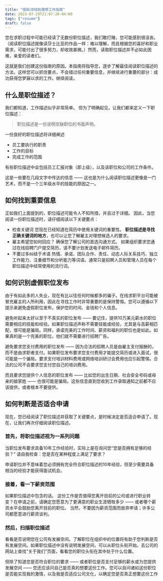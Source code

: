 ```yaml
---
title: "借助JD找到理想工作指南"
date: 2023-07-29T21:07:20-04:00
tags: ["resume"]
draft: false
---
```


您在求职过程中可能已经读了无数份职位描述，我们敢打赌，您可能感到很沮丧。（阅读职位描述就像读莎士比亚的作品一样：难以理解，而且根据您的喜好和职业需求，可能付出了很多努力，却收效甚微。）然而，读取职位描述并不必如此困难，亲爱的读者们。

这就是我们创建这份指南的原因。本指南将指导您，逐步了解最佳阅读职位描述的方法，这样您可以抓住要点，不会错过任何重要信息，并继续进行重要的部分：成功获得您梦寐以求的工作。继续阅读。

## 什么是职位描述？

我们都知道，工作描述似乎非常简单。
但为了明确起见，让我们都来定义一下职位描述：
> 职位描述是一份说明空缺职位的书面声明。

一份良好的职位描述将详细阐述
- 员工要执行的职责
- 工作的目标
- 完成工作的范围

有些职位描述中会包括员工汇报对象（即上级），以及该职位和公司的工作条件。

这是一些要在几段文字中传达的信息 —— 这也是为什么阅读职位描述更像是一门艺术，而不是一个三年级水平的技能的原因之一。

## 如何找到重要信息 

正如我们上面提到的，职位描述可能令人不知所措，并且过于详细。
因此，当您阅读一份职位描述时，请仔细阅读以下关键要点：

- 检查关键词
  您现在已经知道在简历中使用关键词的重要性。
  **职位描述是寻找正确关键词的地方**，也可以让您了解雇主对理想候选人的要求。 
- 雇主希望您如何回应？
  确保您了解公司的首选沟通方式。
  如果组织要求您通过在线招聘门户提交简历，请不要计划发送电子邮件简历。 
- 不要过多纠结于术语
  热情、承诺、团队合作、责任、动态人际关系技巧、独立工作能力、注重细节和分析能力等词语。通常只是招聘人员和管理人员在每个职位描述中经常使用的流行词。 

## 如何识别虚假职位发布

由于有如此多的人失业，现在有比以往任何时候都多的骗子。在线求职平台可能被冒充雇主的人所利用，因此在寻找工作时非常重要的是保持警惕。您可以遵循以下提示来避免虚假职位发布，保护您的时间、金钱和个人信息。

避免听起来太好以至于不真实的职位发布 —— 要记住，提供10万美元薪水的职位需要相应的技能和经验。如果职位描述声称不需要技能或经验，尤其是与高薪相匹配，很可能是骗局。同样，承诺完美的工作时间、薪资和福利的职位也是如此。如果真的是一个完美的职位，他们就不需要进行招聘广告。

避免要求您支付费用的职位发布 —— 因为合法的招聘人员是由雇主支付报酬的，而不是由求职者支付。如果职位发布要求您支付费用才能提交简历或进入面试，很可能是一个骗局。要求支付培训材料费用或网络培训研讨会费用也应引起警惕。合法的公司不会要求您支付您自己的培训费用。

而且要求您提供个人信息的职位发布 —— 比如您的出生日期、社会安全号码或母亲的娘家姓 —— 也很可能是骗局。这些信息直到您收到工作录取通知之前都不应该提供，或者根本不要提供。

## 如何判断是否适合申请

现在，您已经阅读了职位描述并获取了关键要点，是时候决定是否适合申请了。现在，让我们再次仔细阅读职位描述。

### 首先，将职位描述视为一系列问题

当职位发布要求具备10年工作经验时，实际上是在询问您“您是否拥有足够的经验？” 
请自我检查：您是否在某种程度上满足了要求？

申请职位并不意味着您必须拥有完全符合职位描述的10年经验，但至少需要具备相当的经验才能获得面试机会。

### 接着，看一下薪资范围

如果职位描述中包含的话。
这份工作是否值得您离开目前的公司或进行职业转变？在申请之前，请确定您愿意为了更满意的职业生涯牺牲多少 —— 或者哪个薪资水平会鼓励您离开目前的职位。
当然，不要因为薪资范围而放弃申请；许多公司都愿意进行薪资谈判。

### 然后，扫描职位描述

看看是否说明您在公司有发展空间。了解职位在组织中的位置将有助于您判断是否有发展空间。如果职位描述中没有说明发展空间，可以从职位头衔开始。去公司的网站上查找“关于我们”页面，看看您的职位头衔在其中处于什么位置。

但除了知道您是否符合职位的要求 —— 或者职位是否支付足够的薪水或为您提供发展空间 —— 您还应该问自己是否真的想要这份工作。您可以自问诸如这份职位是否能实现我的激情，以及我是否适应公司文化，以确定您是否真正想要这份工作